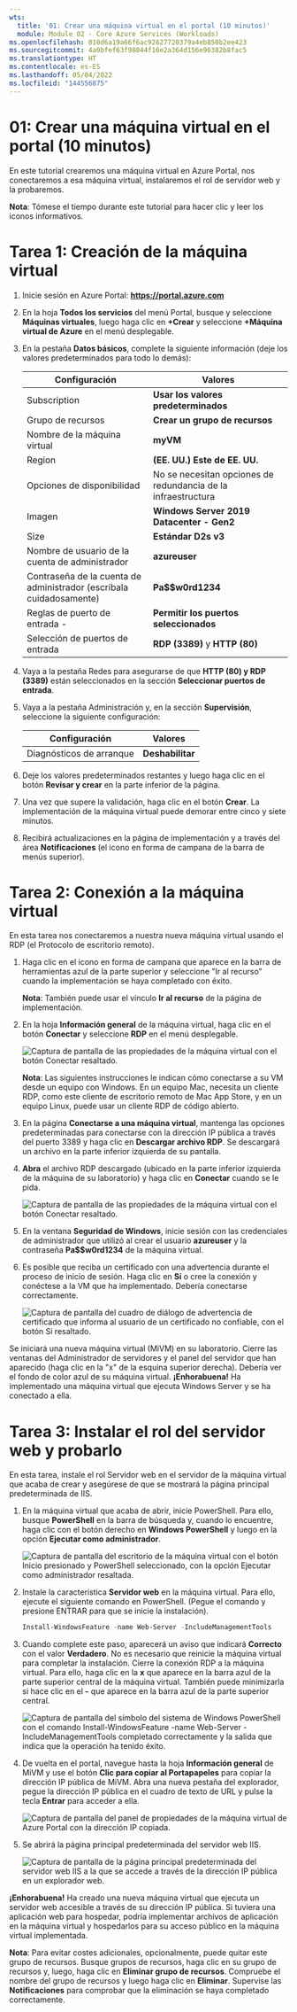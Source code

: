 ```yaml
---
wts:
  title: '01: Crear una máquina virtual en el portal (10 minutos)'
  module: Module 02 - Core Azure Services (Workloads)
ms.openlocfilehash: 010d6a19a66f6ac92627720379a4eb850b2ee423
ms.sourcegitcommit: 4a0bfef63f98844f16e2a364d156e96382b8fac5
ms.translationtype: HT
ms.contentlocale: es-ES
ms.lasthandoff: 05/04/2022
ms.locfileid: "144556875"
---
```

# <a name="01---create-a-virtual-machine-in-the-portal-10-min"></a>01: Crear una máquina virtual en el portal (10 minutos)

En este tutorial crearemos una máquina virtual en Azure Portal, nos conectaremos a esa máquina virtual, instalaremos el rol de servidor web y la probaremos. 

**Nota**: Tómese el tiempo durante este tutorial para hacer clic y leer los iconos informativos. 

# <a name="task-1-create-the-virtual-machine"></a>Tarea 1: Creación de la máquina virtual 
1. Inicie sesión en Azure Portal: **https://portal.azure.com**

3. En la hoja **Todos los servicios** del menú Portal, busque y seleccione **Máquinas virtuales**, luego haga clic en **+Crear** y seleccione **+Máquina virtual de Azure** en el menú desplegable.

4. En la pestaña **Datos básicos**, complete la siguiente información (deje los valores predeterminados para todo lo demás):

    | Configuración | Valores |
    |  -- | -- |
    | Subscription | **Usar los valores predeterminados** |
    | Grupo de recursos | **Crear un grupo de recursos** |
    | Nombre de la máquina virtual | **myVM** |
    | Region | **(EE. UU.) Este de EE. UU.**|
    | Opciones de disponibilidad | No se necesitan opciones de redundancia de la infraestructura|
    | Imagen | **Windows Server 2019 Datacenter - Gen2**|
    | Size | **Estándar D2s v3**|
    | Nombre de usuario de la cuenta de administrador | **azureuser** |
    | Contraseña de la cuenta de administrador (escríbala cuidadosamente) | **Pa$$w0rd1234**|
    | Reglas de puerto de entrada - | **Permitir los puertos seleccionados**|
    | Selección de puertos de entrada | **RDP (3389)** y **HTTP (80)**| 

5. Vaya a la pestaña Redes para asegurarse de que **HTTP (80) y RDP (3389)** están seleccionados en la sección **Seleccionar puertos de entrada**.

6. Vaya a la pestaña Administración y, en la sección **Supervisión**, seleccione la siguiente configuración:

    | Configuración | Valores |
    | -- | -- |
    | Diagnósticos de arranque | **Deshabilitar**|

7. Deje los valores predeterminados restantes y luego haga clic en el botón **Revisar y crear** en la parte inferior de la página.

8. Una vez que supere la validación, haga clic en el botón **Crear**. La implementación de la máquina virtual puede demorar entre cinco y siete minutos.

9. Recibirá actualizaciones en la página de implementación y a través del área **Notificaciones** (el icono en forma de campana de la barra de menús superior).

# <a name="task-2-connect-to-the-virtual-machine"></a>Tarea 2: Conexión a la máquina virtual

En esta tarea nos conectaremos a nuestra nueva máquina virtual usando el RDP (el Protocolo de escritorio remoto). 

1. Haga clic en el icono en forma de campana que aparece en la barra de herramientas azul de la parte superior y seleccione "Ir al recurso" cuando la implementación se haya completado con éxito. 

    **Nota**: También puede usar el vínculo **Ir al recurso** de la página de implementación. 

2. En la hoja **Información general** de la máquina virtual, haga clic en el botón **Conectar** y seleccione **RDP** en el menú desplegable.

    ![Captura de pantalla de las propiedades de la máquina virtual con el botón Conectar resaltado.](../images/0101.png)

    **Nota**: Las siguientes instrucciones le indican cómo conectarse a su VM desde un equipo con Windows. En un equipo Mac, necesita un cliente RDP, como este cliente de escritorio remoto de Mac App Store, y en un equipo Linux, puede usar un cliente RDP de código abierto.

2. En la página **Conectarse a una máquina virtual**, mantenga las opciones predeterminadas para conectarse con la dirección IP pública a través del puerto 3389 y haga clic en **Descargar archivo RDP**. Se descargará un archivo en la parte inferior izquierda de su pantalla.

3. **Abra** el archivo RDP descargado (ubicado en la parte inferior izquierda de la máquina de su laboratorio) y haga clic en **Conectar** cuando se le pida. 

    ![Captura de pantalla de las propiedades de la máquina virtual con el botón Conectar resaltado. ](../images/0102.png)

4. En la ventana **Seguridad de Windows**, inicie sesión con las credenciales de administrador que utilizó al crear el usuario **azureuser** y la contraseña **Pa$$w0rd1234** de la máquina virtual. 

5. Es posible que reciba un certificado con una advertencia durante el proceso de inicio de sesión. Haga clic en **Sí** o cree la conexión y conéctese a la VM que ha implementado. Debería conectarse correctamente.

    ![Captura de pantalla del cuadro de diálogo de advertencia de certificado que informa al usuario de un certificado no confiable, con el botón Sí resaltado. ](../images/0104.png)

Se iniciará una nueva máquina virtual (MiVM) en su laboratorio. Cierre las ventanas del Administrador de servidores y el panel del servidor que han aparecido (haga clic en la "x" de la esquina superior derecha). Debería ver el fondo de color azul de su máquina virtual. **¡Enhorabuena!** Ha implementado una máquina virtual que ejecuta Windows Server y se ha conectado a ella. 

# <a name="task-3-install-the-web-server-role-and-test"></a>Tarea 3: Instalar el rol del servidor web y probarlo

En esta tarea, instale el rol Servidor web en el servidor de la máquina virtual que acaba de crear y asegúrese de que se mostrará la página principal predeterminada de IIS. 

1. En la máquina virtual que acaba de abrir, inicie PowerShell. Para ello, busque **PowerShell** en la barra de búsqueda y, cuando lo encuentre, haga clic con el botón derecho en **Windows PowerShell** y luego en la opción **Ejecutar como administrador**.

    ![Captura de pantalla del escritorio de la máquina virtual con el botón Inicio presionado y PowerShell seleccionado, con la opción Ejecutar como administrador resaltada.](../images/0105.png)

2. Instale la característica **Servidor web** en la máquina virtual. Para ello, ejecute el siguiente comando en PowerShell. (Pegue el comando y presione ENTRAR para que se inicie la instalación).

    ```PowerShell
    Install-WindowsFeature -name Web-Server -IncludeManagementTools
    ```
  
3. Cuando complete este paso, aparecerá un aviso que indicará **Correcto** con el valor **Verdadero**. No es necesario que reinicie la máquina virtual para completar la instalación. Cierre la conexión RDP a la máquina virtual. Para ello, haga clic en la **x** que aparece en la barra azul de la parte superior central de la máquina virtual. También puede minimizarla si hace clic en el **-** que aparece en la barra azul de la parte superior central.

    ![Captura de pantalla del símbolo del sistema de Windows PowerShell con el comando Install-WindowsFeature -name Web-Server -IncludeManagementTools completado correctamente y la salida que indica que la operación ha tenido éxito.](../images/0106.png)

4. De vuelta en el portal, navegue hasta la hoja **Información general** de MiVM y use el botón **Clic para copiar al Portapapeles** para copiar la dirección IP pública de MiVM. Abra una nueva pestaña del explorador, pegue la dirección IP pública en el cuadro de texto de URL y pulse la tecla **Entrar** para acceder a ella.

    ![Captura de pantalla del panel de propiedades de la máquina virtual de Azure Portal con la dirección IP copiada.](../images/0107.png)

5. Se abrirá la página principal predeterminada del servidor web IIS.

    ![Captura de pantalla de la página principal predeterminada del servidor web IIS a la que se accede a través de la dirección IP pública en un explorador web.](../images/0108.png)

**¡Enhorabuena!** Ha creado una nueva máquina virtual que ejecuta un servidor web accesible a través de su dirección IP pública. Si tuviera una aplicación web para hospedar, podría implementar archivos de aplicación en la máquina virtual y hospedarlos para su acceso público en la máquina virtual implementada.


**Nota**: Para evitar costes adicionales, opcionalmente, puede quitar este grupo de recursos. Busque grupos de recursos, haga clic en su grupo de recursos y, luego, haga clic en **Eliminar grupo de recursos**. Compruebe el nombre del grupo de recursos y luego haga clic en **Eliminar**. Supervise las **Notificaciones** para comprobar que la eliminación se haya completado correctamente. 
